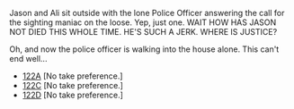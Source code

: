 Jason and Ali sit outside with the lone Police Officer answering the call for the sighting maniac on the loose. Yep, just one. WAIT HOW HAS JASON NOT DIED THIS WHOLE TIME. HE'S SUCH A JERK. WHERE IS JUSTICE?

Oh, and now the police officer is walking into the house alone. This can't end well...

* [122A](122A--NoPref.--.md) [No take preference.]
* [122C](122C.md) [No take preference.]
* [122D](122D--NoPref.--.md) [No take preference.]
